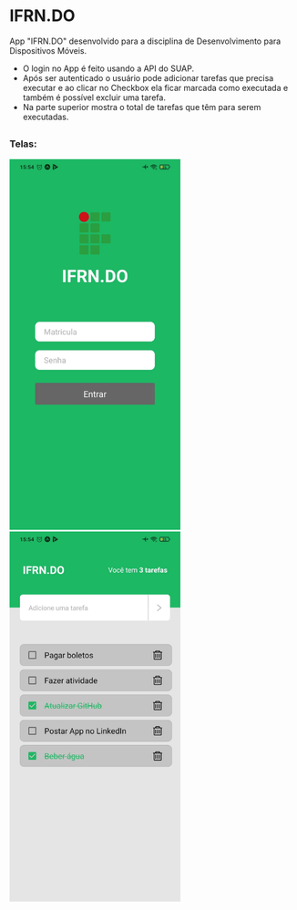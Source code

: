 # IFRN.DO

App "IFRN.DO" desenvolvido para a disciplina de Desenvolvimento para Dispositivos Móveis. <br/>
* O login no App é feito usando a API do SUAP. <br/>
* Após ser autenticado o usuário pode adicionar tarefas que precisa executar e ao clicar no Checkbox ela ficar marcada como executada e também é possível excluir uma tarefa. <br/>
* Na parte superior mostra o total de tarefas que têm para serem executadas.

##

### Telas:

<p float="left">
  <img src="app-ifrndo-t1.jpg" alt="Login" width="300"/>
  <img src="app-ifrndo-t2.jpg" alt="Home" width="300"/>
</p>
